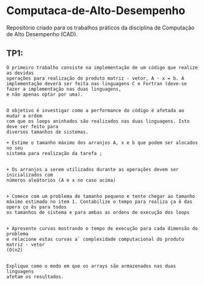 # Computaca-de-Alto-Desempenho
Repositório criado para os trabalhos práticos da disciplina de Computação de Alto Desempenho (CAD).

## TP1:
    O primeiro trabalho consiste na implementação de um código que realize as devidas
    operações para realização do produto matriz - vetor, A · x = b. A implementação deverá ser feita nas linguagens C e Fortran (deve-se fazer a implementação nas duas linguagens,
    e não apenas optar por uma).

                    
    O objetivo ́e investigar como a performance do código é afetada ao mudar a ordem
    com que os loops aninhados são realizados nas duas linguagens. Isto deve ser feito para
    diversos tamanhos de sistemas.

    + Estime o tamanho máximo dos arranjos A, x e b que podem ser alocados no seu
    sistema para realização da tarefa ;


    + Os arranjos a serem utilizados durante as operações devem ser inicializados com
    números aleátorios (A e x no caso acima)               


    + Comece com um problema de tamanho pequeno e tente chegar ao tamanho máximo estimado no item 1. Contabilize o tempo para realiza ̧ca ̃o das opera ̧co ̃es para todos
    os tamanhos de sistema e para ambas as ordens de execução dos loops


    + Apresente curvas mostrando o tempo de execução para cada dimensão do problema
    e relacione estas curvas a` complexidade computacional do produto matriz - vetor
    (O(n2)


    Explique como o modo em que os arrays são armazenados nas duas linguagens
    afetam os resultados.
